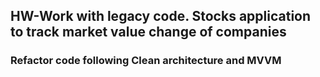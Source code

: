 ## HW-Work with legacy code. Stocks application to track market value change of companies
### Refactor code following Clean architecture and MVVM
